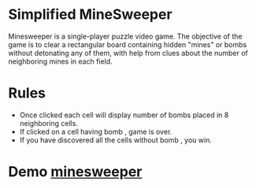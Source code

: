 # Simplified MineSweeper

Minesweeper is a single-player puzzle video game. The objective of the game is to clear a rectangular board containing hidden "mines" or bombs without detonating any of them, with help from clues about the number of neighboring mines in each field.

# Rules

- Once clicked each cell will display number of bombs placed in 8 neighboring cells.
- If clicked on a cell having bomb , game is over.
- If you have discovered all the cells without bomb , you win.

# Demo [minesweeper](http://htmlpreview.github.io/?https://github.com/idontknowjs/MineSweeper/blob/master/index.html)
